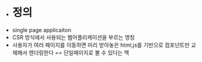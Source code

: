 - # 정의
- single page applicaiton
- CSR 방식에서 사용되는 웹어플리케이션을 부르는 명칭
- 사용자가 여러 페이지를 이동하면 미리 받아놓은 html,js를 기반으로 컴포넌트만 교체해서 렌더링한다 == 단일페이지로 볼 수 있다는 맥